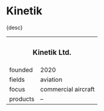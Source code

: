 # Kinetik

{desc}


<table>
  <tr>
    <th colspan="2"> <h3> Kinetik Ltd. </h3> </th>
  </tr>
  <tr>
    <td> founded </td>
    <td> 2020 </td>
  </tr>
  <tr>
    <td> fields </td>
    <td> aviation </td>
  </tr>
  <tr>
    <td> focus </td>
    <td> commercial aircraft </td>
  </tr>
  <tr>
    <td> products </td>
    <td> – </td>
  </tr>
</table>